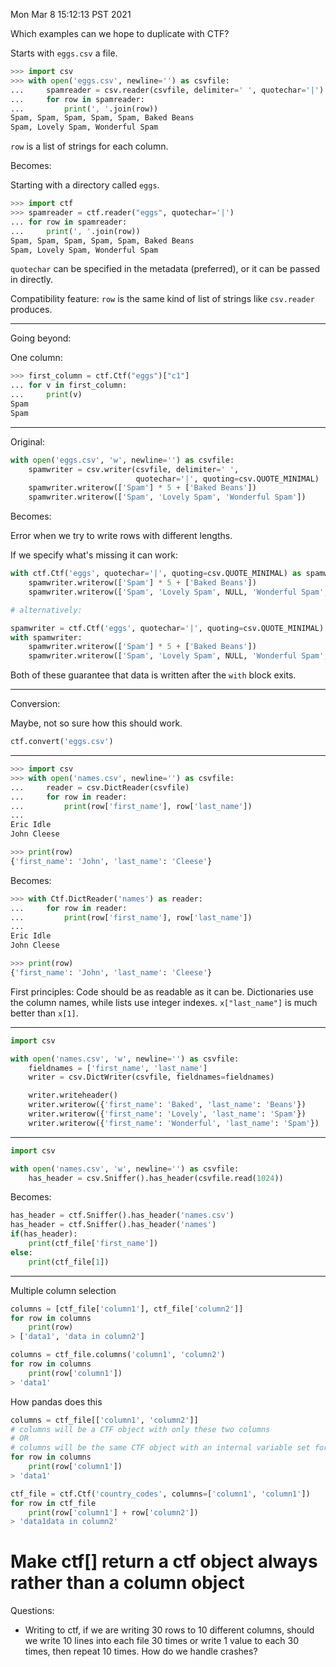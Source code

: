 Mon Mar  8 15:12:13 PST 2021

Which examples can we hope to duplicate with CTF?


Starts with `eggs.csv` a file.

```python
>>> import csv
>>> with open('eggs.csv', newline='') as csvfile:
...     spamreader = csv.reader(csvfile, delimiter=' ', quotechar='|')
...     for row in spamreader:
...         print(', '.join(row))
Spam, Spam, Spam, Spam, Spam, Baked Beans
Spam, Lovely Spam, Wonderful Spam
```

`row` is a list of strings for each column.

Becomes:

Starting with a directory called `eggs`.


```python
>>> import ctf
>>> spamreader = ctf.reader("eggs", quotechar='|')
... for row in spamreader:
...     print(', '.join(row))
Spam, Spam, Spam, Spam, Spam, Baked Beans
Spam, Lovely Spam, Wonderful Spam
```

`quotechar` can be specified in the metadata (preferred), or it can be passed in directly.

Compatibility feature: `row` is the same kind of list of strings like `csv.reader` produces.

------------------------------------------------------------

Going beyond:

One column:

```python
>>> first_column = ctf.Ctf("eggs")["c1"]
... for v in first_column:
...     print(v)
Spam
Spam
```

------------------------------------------------------------

Original:

```python
with open('eggs.csv', 'w', newline='') as csvfile:
    spamwriter = csv.writer(csvfile, delimiter=' ',
                            quotechar='|', quoting=csv.QUOTE_MINIMAL)
    spamwriter.writerow(['Spam'] * 5 + ['Baked Beans'])
    spamwriter.writerow(['Spam', 'Lovely Spam', 'Wonderful Spam'])
```

Becomes:

Error when we try to write rows with different lengths.

If we specify what's missing it can work:

```python
with ctf.Ctf('eggs', quotechar='|', quoting=csv.QUOTE_MINIMAL) as spamwriter:
    spamwriter.writerow(['Spam'] * 5 + ['Baked Beans'])
    spamwriter.writerow(['Spam', 'Lovely Spam', NULL, 'Wonderful Spam', NULL, NULL])

# alternatively:

spamwriter = ctf.Ctf('eggs', quotechar='|', quoting=csv.QUOTE_MINIMAL)
with spamwriter:
    spamwriter.writerow(['Spam'] * 5 + ['Baked Beans'])
    spamwriter.writerow(['Spam', 'Lovely Spam', NULL, 'Wonderful Spam', NULL, NULL])
```

Both of these guarantee that data is written after the `with` block exits.

------------------------------------------------------------

Conversion:

Maybe, not so sure how this should work.

```python
ctf.convert('eggs.csv')
```

------------------------------------------------------------


```python
>>> import csv
>>> with open('names.csv', newline='') as csvfile:
...     reader = csv.DictReader(csvfile)
...     for row in reader:
...         print(row['first_name'], row['last_name'])
...
Eric Idle
John Cleese

>>> print(row)
{'first_name': 'John', 'last_name': 'Cleese'}
```

Becomes:


```python
>>> with Ctf.DictReader('names') as reader:
...     for row in reader:
...         print(row['first_name'], row['last_name'])
...
Eric Idle
John Cleese

>>> print(row)
{'first_name': 'John', 'last_name': 'Cleese'}
```

First principles: Code should be as readable as it can be.
Dictionaries use the column names, while lists use integer indexes.
`x["last_name"]` is much better than `x[1]`.


------------------------------------------------------------

```python
import csv

with open('names.csv', 'w', newline='') as csvfile:
    fieldnames = ['first_name', 'last_name']
    writer = csv.DictWriter(csvfile, fieldnames=fieldnames)

    writer.writeheader()
    writer.writerow({'first_name': 'Baked', 'last_name': 'Beans'})
    writer.writerow({'first_name': 'Lovely', 'last_name': 'Spam'})
    writer.writerow({'first_name': 'Wonderful', 'last_name': 'Spam'})
```

------------------------------------------------------------

```python
import csv

with open('names.csv', 'w', newline='') as csvfile:
    has_header = csv.Sniffer().has_header(csvfile.read(1024))
```

Becomes:

```python
has_header = ctf.Sniffer().has_header('names.csv')
has_header = ctf.Sniffer().has_header('names')
if(has_header):
    print(ctf_file['first_name'])
else:
    print(ctf_file[1])
```

------------------------------------------------------------

Multiple column selection
```python
columns = [ctf_file['column1'], ctf_file['column2']]
for row in columns
    print(row)
> ['data1', 'data in column2']
```

```python
columns = ctf_file.columns('column1', 'column2')
for row in columns
    print(row['column1'])
> 'data1'
```

How pandas does this
```python
columns = ctf_file[['column1', 'column2']]
# columns will be a CTF object with only these two columns
# OR
# columns will be the same CTF object with an internal variable set for these columns
for row in columns
    print(row['column1'])
> 'data1'
```

```python
ctf_file = ctf.Ctf('country_codes', columns=['column1', 'column1'])
for row in ctf_file
    print(row['column1'] + row['column2'])
> 'data1data in column2'
```

# Make ctf[] return a ctf object always rather than a column object

Questions:
- Writing to ctf, if we are writing 30 rows to 10 different columns, should we write 10 lines into each file 30 times or write 1 value to each 30 times, then repeat 10 times. How do we handle crashes?
